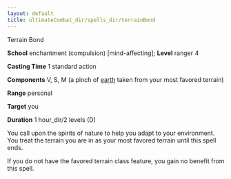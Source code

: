 ```yaml
---
layout: default
title: ultimateCombat_dir/spells_dir/terrainBond
---
```

Terrain Bond

**School** enchantment (compulsion) [mind-affecting]; **Level** ranger 4

**Casting Time** 1 standard action

**Components** V, S, M (a pinch of [earth](../../monsters_dir/creatureTypes#_earth-subtype) taken from your most favored terrain)

**Range** personal

**Target** you

**Duration** 1 hour_dir/2 levels (D)

You call upon the spirits of nature to help you adapt to your environment. You treat the terrain you are in as your most favored terrain until this spell ends.

If you do not have the favored terrain class feature, you gain no benefit from this spell.

